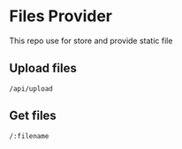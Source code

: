 # Files Provider

This repo use for store and provide static file

## Upload files

    /api/upload

## Get files

    /:filename